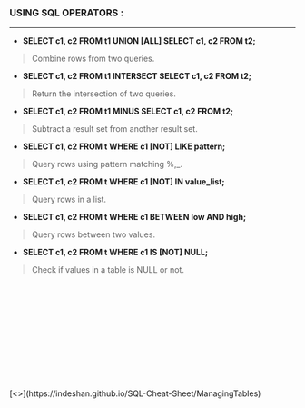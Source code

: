 ### USING SQL OPERATORS :
---
- **SELECT c1, c2 FROM t1 UNION [ALL] SELECT c1, c2 FROM t2;**
> Combine rows from two queries.
- **SELECT c1, c2 FROM t1 INTERSECT SELECT c1, c2 FROM t2;**
> Return the intersection of two queries.
- **SELECT  c1, c2 FROM t1 MINUS SELECT c1, c2 FROM t2;**
> Subtract a result set from another result set.
- **SELECT  c1, c2 FROM t WHERE c1 [NOT] LIKE pattern;**
> Query rows using pattern matching %,_.
- **SELECT  c1, c2 FROM t WHERE c1 [NOT] IN value_list;**
> Query rows in a list.
- **SELECT c1, c2 FROM t WHERE c1 BETWEEN low AND high;**
> Query rows between two values.
- **SELECT c1, c2 FROM t WHERE c1 IS [NOT] NULL;**
> Check if values in a table is NULL or not.

<br/>
<br/>
<br/>
<br/>
<br/>
<br/>
<br/>
<br/>
<br/>
<br/>
<br/>
[<<PREV](https://indeshan.github.io/SQL-Cheat-Sheet/QueryingFromMultipleTables) &nbsp;&nbsp;&nbsp;&nbsp;&nbsp;&nbsp;&nbsp;&nbsp;&nbsp;&nbsp;&nbsp;&nbsp;&nbsp;&nbsp;&nbsp;&nbsp;&nbsp;&nbsp;&nbsp;&nbsp;&nbsp;&nbsp;&nbsp;&nbsp;&nbsp;&nbsp;&nbsp;&nbsp;&nbsp;&nbsp;&nbsp;&nbsp;&nbsp;&nbsp;&nbsp;&nbsp;&nbsp;&nbsp;&nbsp;&nbsp;&nbsp;&nbsp;&nbsp;&nbsp;&nbsp;&nbsp;&nbsp;&nbsp;&nbsp;&nbsp;&nbsp;&nbsp;&nbsp;&nbsp;&nbsp;&nbsp;&nbsp;&nbsp;&nbsp;&nbsp;&nbsp;&nbsp;&nbsp;&nbsp;&nbsp;&nbsp;&nbsp;&nbsp;&nbsp;&nbsp;&nbsp;&nbsp;&nbsp;&nbsp;&nbsp;&nbsp;&nbsp;&nbsp;&nbsp;&nbsp;&nbsp;&nbsp;&nbsp;&nbsp;&nbsp;&nbsp;&nbsp;&nbsp;&nbsp;&nbsp;&nbsp;&nbsp;&nbsp;&nbsp;&nbsp;&nbsp;&nbsp;&nbsp;&nbsp;&nbsp;&nbsp;&nbsp;&nbsp;&nbsp;&nbsp;&nbsp;&nbsp;&nbsp;&nbsp;&nbsp;&nbsp;&nbsp;&nbsp;&nbsp;&nbsp;&nbsp;&nbsp;&nbsp;&nbsp;&nbsp;&nbsp;&nbsp;&nbsp;&nbsp;&nbsp;&nbsp;&nbsp;&nbsp;&nbsp;&nbsp;&nbsp;&nbsp;&nbsp;&nbsp;&nbsp;&nbsp;&nbsp;&nbsp;&nbsp;&nbsp;&nbsp;&nbsp;&nbsp;&nbsp;&nbsp;&nbsp;&nbsp;&nbsp;&nbsp;&nbsp;&nbsp;&nbsp;&nbsp;&nbsp;&nbsp;&nbsp;&nbsp;&nbsp;&nbsp;&nbsp;&nbsp;&nbsp;&nbsp;&nbsp;&nbsp;&nbsp;&nbsp;&nbsp;&nbsp;&nbsp;&nbsp;&nbsp;&nbsp;&nbsp;&nbsp;&nbsp;&nbsp;&nbsp;&nbsp;&nbsp;[NEXT>>](https://indeshan.github.io/SQL-Cheat-Sheet/ManagingTables)
